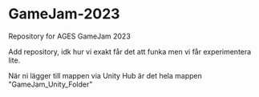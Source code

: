 # GameJam-2023
Repository for AGES GameJam 2023

Add repository, idk hur vi exakt får det att funka men vi får experimentera lite. 

När ni lägger till mappen via Unity Hub är det hela mappen "GameJam_Unity_Folder" 
